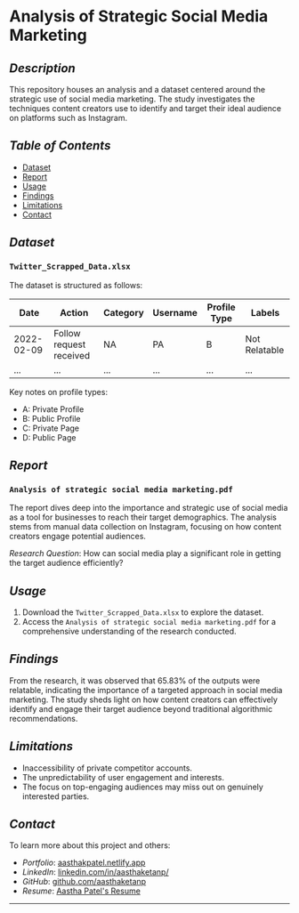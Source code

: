 # Analysis of Strategic Social Media Marketing

## *Description*

This repository houses an analysis and a dataset centered around the strategic use of social media marketing. The study investigates the techniques content creators use to identify and target their ideal audience on platforms such as Instagram.

## *Table of Contents*

- [Dataset](#dataset)
- [Report](#report)
- [Usage](#usage)
- [Findings](#findings)
- [Limitations](#limitations)
- [Contact](#contact)

## *Dataset*

### `Twitter_Scrapped_Data.xlsx`

The dataset is structured as follows:

| Date       | Action                  | Category | Username        | Profile Type | Labels         |
|------------|-------------------------|----------|-----------------|--------------|----------------|
| 2022-02-09 | Follow request received | NA       | PA              | B            | Not Relatable  |
| ...        | ...                     | ...      | ...             | ...          | ...            |

Key notes on profile types:
- A: Private Profile
- B: Public Profile
- C: Private Page
- D: Public Page

## *Report*

### `Analysis of strategic social media marketing.pdf`

The report dives deep into the importance and strategic use of social media as a tool for businesses to reach their target demographics. The analysis stems from manual data collection on Instagram, focusing on how content creators engage potential audiences.

*Research Question*: 
How can social media play a significant role in getting the target audience efficiently?

## *Usage*

1. Download the `Twitter_Scrapped_Data.xlsx` to explore the dataset.
2. Access the `Analysis of strategic social media marketing.pdf` for a comprehensive understanding of the research conducted.

## *Findings*

From the research, it was observed that 65.83% of the outputs were relatable, indicating the importance of a targeted approach in social media marketing. The study sheds light on how content creators can effectively identify and engage their target audience beyond traditional algorithmic recommendations.

## *Limitations*

- Inaccessibility of private competitor accounts.
- The unpredictability of user engagement and interests.
- The focus on top-engaging audiences may miss out on genuinely interested parties.

## *Contact*

To learn more about this project and others:

- *Portfolio*: [aasthakpatel.netlify.app](https://aasthakpatel.netlify.app/)
- *LinkedIn*: [linkedin.com/in/aasthaketanp/](https://www.linkedin.com/in/aasthaketanp/)
- *GitHub*: [github.com/aasthaketanp](https://github.com/aasthaketanp)
- *Resume*: [Aastha Patel's Resume](https://aasthakpatel.netlify.app/images/AasthaPatelResume2024.pdf)

---
